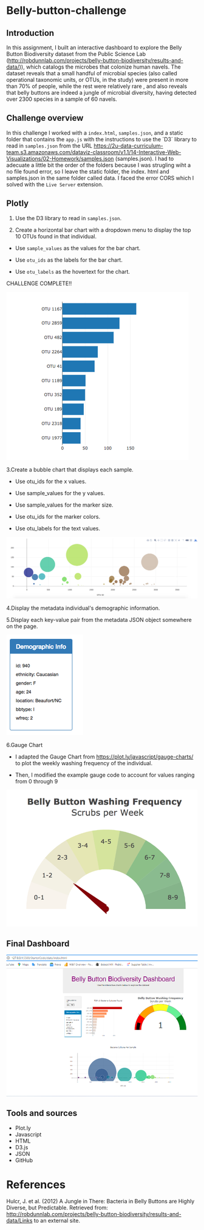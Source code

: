 # Belly-button-challenge

## Introduction
In this assignment, I built an interactive dashboard to explore the Belly Button Biodiversity dataset from the Public Science Lab (http://robdunnlab.com/projects/belly-button-biodiversity/results-and-data/)), which catalogs the microbes that colonize human navels.
The dataset reveals that a small handful of microbial species (also called operational taxonomic units, or OTUs, in the study) were present in more than 70% of people, while the rest were relatively rare , and also reveals that  belly buttons are indeed a jungle of microbial diversity, having detected over 2300 species in a sample of 60 navels.

## Challenge overview
In this challenge I  worked with a `index.html`, `samples.json`, and a static folder that contains the `app.js` with the instructions to use the ´D3´ library to read in  `samples.json` from the URL https://2u-data-curriculum-team.s3.amazonaws.com/dataviz-classroom/v1.1/14-Interactive-Web-Visualizations/02-Homework/samples.json (samples.json). I had to adecuate a little bit the order of the folders because I was strugling wiht a no file found error, so I leave the static folder, the index. html and samples.json in the same folder called data. I faced the error CORS which I solved with the `Live Server` extension.

## Plotly

1. Use the D3 library to read in `samples.json`.

2. Create a horizontal bar chart with a dropdown menu to display the top 10 OTUs found in that individual.

* Use `sample_values` as the values for the bar chart.

* Use `otu_ids` as the labels for the bar chart.

* Use `otu_labels` as the hovertext for the chart.

CHALLENGE COMPLETE!!

  ![bar Chart](Starter_Code/StarterCode/data/static/Images/hw01.png)

3.Create a bubble chart that displays each sample.

* Use otu_ids for the x values.

* Use sample_values for the y values.

* Use sample_values for the marker size.

* Use otu_ids for the marker colors.

* Use otu_labels for the text values.

 ![buble Chart](Starter_Code/StarterCode/data/static/Images/bubble_chart.png)
 
4.Display the metadata individual's demographic information.

5.Display each key-value pair from the metadata JSON object somewhere on the page.

 ![demo info](Starter_Code/StarterCode/data/static/Images/hw03.png)
 
 6.Gauge Chart
 
* I adapted the Gauge Chart from <https://plot.ly/javascript/gauge-charts/> to plot the weekly washing frequency of the individual.

* Then, I modified the example gauge code to account for values ranging from 0 through 9

 ![Guage Chart](Starter_Code/StarterCode/data/static/Images/gauge.png)

## Final Dashboard 
![Guage Chart](Starter_Code/StarterCode/data/static/Images/Finaldashboard.png)


## Tools and sources

* Plot.ly
* Javascript
* HTML
* D3.js
* JSON
* GitHub 




# References
Hulcr, J. et al. (2012) A Jungle in There: Bacteria in Belly Buttons are Highly Diverse, but Predictable. Retrieved from: http://robdunnlab.com/projects/belly-button-biodiversity/results-and-data/Links to an external site.
